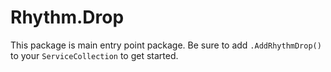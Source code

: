# Rhythm.Drop

This package is main entry point package. Be sure to add `.AddRhythmDrop()` to your `ServiceCollection` to get started.